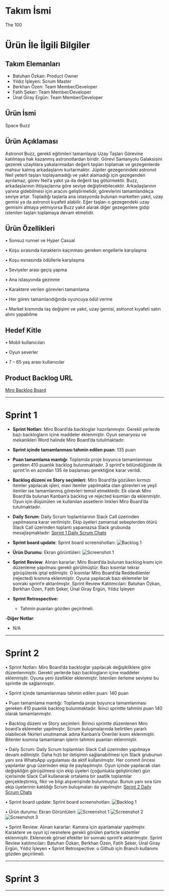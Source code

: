 # **Takım İsmi**

The 100

# Ürün İle İlgili Bilgiler

## Takım Elemanları

- Batuhan Özkan: Product Owner
- Yıldız İşleyen: Scrum Master
- Berkhan Özen: Team Member/Developer
- Fatih Şeker: Team Member/Developer
- Ünal Giray Ergün: Team Member/Developer

## Ürün İsmi

Space Buzz

## Ürün Açıklaması

Astronot Buzz, gerekli eğitimleri tamamlayıp Uzay Taşları Görevine katılmaya hak kazanmış astronotlardan biridir. Görevi Samanyolu Galaksisini gezerek uzaylılara yakalanmadan değerli taşları toplamak ve gezegenlerde mahsur kalmış arkadaşlarını kurtarmaktır. Jüpiter gezegenindeki astronot Neil yeterli taşları toplayamadığı ve yakıt alamadığı için gezegenden ayrılamaz, görev Neil’a yakıt ya da değerli taş götürmektir. Buzz, arkadaşlarının ihtiyaçlarına göre seviye değiştirebilecektir. Arkadaşlarının yanına gidebilmesi için aracını geliştirmelidir, görevlerini tamamlandıkça seviye artar. Topladığı taşlarla ana istasyonda bulunan marketten yakıt, uzay gemisi ya da astronot kıyafeti alabilir. Eğer taşları o gezegendeki uzay gemisini almaya yetmiyorsa Buzz yakıt alarak diğer gezegenlere gidip istenilen taşları toplamaya devam etmelidir.

## Ürün Özellikleri

•	Sonsuz runner ve Hyper Casual

•	Koşu sırasında karakterin kaçınması gereken engellerle karşılaşma

•	Koşu esnasında ödüllerle karşılaşma

•	Seviyeler arası geçiş yapma

•	Ana istasyonda gezinme

•	Karaktere verilen görevleri tamamlama

•	Her görev tamamlandığında oyuncuya ödül verme

•	Market kısmında taş değişimi ve yakıt, uzay gemisi, astronot kıyafeti satın alımı yapabilme

## Hedef Kitle

•	Mobil kullanıcıları

•	Oyun severler

•	7 – 65 yaş arası kullanıcılar

## Product Backlog URL

[Miro Backlog Board](https://miro.com/app/board/uXjVO6UHj8Y=/)

---

# Sprint 1

- **Sprint Notları**: Miro Board’da backloglar hazırlanmıştır. Gerekli yerlerde bazı backlogların içine maddeler eklenmiştir. Oyun senaryosu ve mekanikleri Word halinde Miro Board’da tutulmaktadır.

- **Sprint içinde tamamlanması tahmin edilen puan**: 135 puan

- **Puan tamamlama mantığı**: Toplamda proje boyunca tamamlanması gereken 410 puanlık backlog bulunmaktadır. 3 sprint'e bölündüğünde ilk sprint'in en azından 135 ile başlaması gerektiğine karar verildi.

- **Backlog düzeni ve Story seçimleri**: Miro Board’da gözüken kırmızı itemler yapılacak işleri, mavi itemler yapılmakta olan görevleri ve yeşil itemler ise tamamlanmış görevleri temsil etmektedir. Ek olarak Miro Board’da bulunan Kanban’a backlog ve rejected kısımları da eklenmiştir. Oyun için düşünülen ve kullanılan assetlerin linkleri Miro Board’da tutulmaktadır.

- **Daily Scrum**: Daily Scrum toplantılarının Slack Call üzerinden yapılmasına karar verilmiştir. Ekip üyeleri zamansal sebeplerden ötürü Slack Call üzerinden toplantı yapamazsa Slack grubunda mesajlaşmaktadır: [Sprint 1 Daily Scrum Chats](https://github.com/berkhanozen/The-100/blob/main/ProjectManagement/Sprint1_Documents/ScrumToplantilari.docx?raw=true)

- **Sprint board update**: Sprint board screenshotları: 
![Backlog 1](https://raw.githubusercontent.com/berkhanozen/The-100/main/ProjectManagement/Sprint1_Documents/backlog1.PNG) 

- **Ürün Durumu**: Ekran görüntüleri:
  ![Screenshot 1](https://github.com/berkhanozen/The-100/blob/main/ProjectManagement/Sprint1_Documents/product1.png?raw=true)

- **Sprint Review**: 
Alınan kararlar: Miro Board’da bulunan backlog kısmı için düzenleme yapılması gerekli görülmüştür. Bazı kısımlar tekrar görüşülerek iptal edilmiştir. O kısımlar Miro Board’da Reddedilenler (rejected) kısmına eklenmiştir. Oyuna yapılacak bazı eklemeler bir sonraki sprint’e aktarılmıştır. 
Sprint Review Katılımcıları: Batuhan Özkan, Berkhan Özen, Fatih Şeker, Ünal Giray Ergün, Yıldız İşleyen

- **Sprint Retrospective:**
  - Tahmin puanları gözden geçirilmeli.

-**Diğer Notlar**:
- N/A

---

# Sprint 2

•	Sprint Notları: Miro Board’da backloglar yapılacak değişikliklere göre düzenlenmiştir. Gerekli yerlerde bazı backlogların içine maddeler eklenmiştir. Oyuna yeni özellikler eklenmiştir. İstenilen ilerleme seviyesi bu sprintte de sağlanmıştır.

•	Sprint içinde tamamlanması tahmin edilen puan: 140 puan


•	Puan tamamlama mantığı: Toplamda proje boyunca tamamlanması gereken 410 puanlık backlog bulunmaktadır. İkinci sprintte tahmini puan 140 olarak tamamlanmıştır. 

•	Backlog düzeni ve Story seçimleri: Birinci sprintte düzenlenen Miro board’a eklemeler yapılmıştır. Scrum buluşmalarında belirtilen yararlı olabilecek fikirleri unutmamak adına Kanban’a Öneriler kısmı eklenmiştir. Bitenler kısmına tamamlanan işlerin tahmini puanları eklenmiştir.

•	Daily Scrum: Daily Scrum toplantıları Slack Call üzerinden yapılmaya devam edilmiştir. Daha hızlı bir iletişimin sağlanabilmesi için Slack grubunun yanı sıra WhatsApp uygulaması da aktif kullanılmıştır. Her commit öncesi yapılanlar grup üzerinden ekip ile paylaşılmıştır. Oyun içinde yapılacak olan değişikliğin görüşülmesi için ekip üyeleri (çoğunlukla geliştiriciler) gün içerisinde Slack Call kullanarak ortalama bir saatlik toplantılar gerçekleştirmiş, fikir ve bilgi alışverişinde bulunmuştur. Bunun yanı sıra tüm ekip üyelerinin katıldığı Scrum buluşmaları da yapılmıştır. [Sprint 2 Daily Scrum Chats](https://github.com/berkhanozen/The-100/blob/main/ProjectManagement/Sprint2_Documents/ScrumToplantilari.docx?raw=true)

•	Sprint board update: Sprint board screenshotları:
 ![Backlog 1](https://raw.githubusercontent.com/berkhanozen/The-100/main/ProjectManagement/Sprint2_Documents/backlog1.PNG) 
 
•	Ürün durumu: Ekran Görüntüleri:
![Screenshot 1](https://github.com/berkhanozen/The-100/blob/main/ProjectManagement/Sprint1_Documents/product1.png?raw=true)
![Screenshot 2](https://github.com/berkhanozen/The-100/blob/main/ProjectManagement/Sprint1_Documents/product2.png?raw=true)
![Screenshot 3](https://github.com/berkhanozen/The-100/blob/main/ProjectManagement/Sprint1_Documents/product_base.png?raw=true)
     
•	Sprint Review: Alınan kararlar: 
Kamera için ayarlamalar yapılmıştır. Karaktere ve oyun içi nesnelere gerekli görülen particle sistemler eklenmiştir. Eklenecek görsel efektler bir sonraki sprint’e aktarılmıştır.
Sprint Review katılımcıları: Batuhan Özkan, Berkhan Özen, Fatih Şeker, Ünal Giray Ergün, Yıldız İşleyen
•	Sprint Retrospective:
o	Github için Branch kullanımı gözden geçirilmeli.

---

# Sprint 3

---
